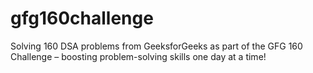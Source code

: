 # gfg160challenge
Solving 160 DSA problems from GeeksforGeeks as part of the GFG 160 Challenge – boosting problem-solving skills one day at a time!
